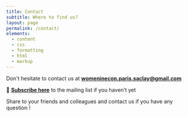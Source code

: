 ```yaml
---
title: Contact
subtitle: Where to find us?
layout: page
permalink: /contact/
elements:
  - content
  - css
  - formatting
  - html
  - markup  
---
```


<i class="fa fa-envelope"></i> Don't hesitate to contact us at **[womeninecon.paris.saclay@gmail.com](mailto:womeninecon.paris.saclay@gmail.com)**

🔔 **[Subscribe here](https://docs.google.com/forms/d/e/1FAIpQLSeGiRvHdq-_eL7PFWXI0oLYUMBkaFyGqTRAAOTwU-b3aM3PBg/viewform)** to the mailing list if you haven’t yet

Share to your friends and colleagues and contact us if you have any question !
